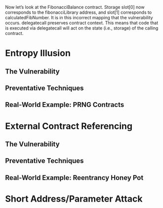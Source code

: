 Now let’s look at the FibonacciBalance contract. Storage slot[0] now corresponds to the fibonacciLibrary address, and slot[1] corresponds to calculatedFibNumber. It is in this incorrect mapping that the vulnerability occurs. delegatecall preserves contract context. This means that code that is executed via delegatecall will act on the state (i.e., storage) of the calling contract.



# Entropy Illusion

## The Vulnerability

## Preventative Techniques

## Real-World Example: PRNG Contracts

# External Contract Referencing

## The Vulnerability

## Preventative Techniques

## Real-World Example: Reentrancy Honey Pot

# Short Address/Parameter Attack


